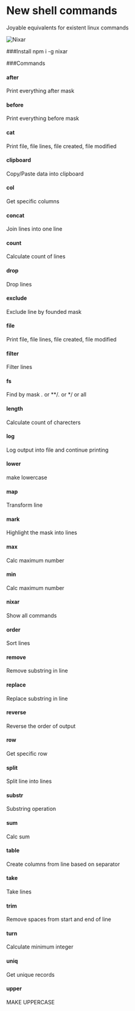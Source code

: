 # New shell commands
Joyable equivalents for existent linux commands

![Nixar](http://content.screencast.com/users/a.stegno/folders/Jing/media/cf29f8c0-b343-4692-9e05-1ff44f37f48d/00000255.png)


###Install
npm i -g nixar



###Commands

#### after
Print everything after mask
#### before
Print everything before mask
#### cat
Print file, file lines, file created, file modified
#### clipboard
Copy/Paste data into clipboard
#### col
Get specific columns
#### concat
Join lines into one line
#### count
Calculate count of lines
#### drop
Drop lines
#### exclude
Exclude line by founded mask
#### file
Print file, file lines, file created, file modified
#### filter
Filter lines
#### fs
Find by mask *.* or **/*.* or */ or all
#### length
Calculate count of charecters
#### log
Log output into file and continue printing
#### lower
make lowercase
#### map
Transform line
#### mark
Highlight the mask into lines
#### max
Calc maximum number
#### min
Calc maximum number
#### nixar
Show all commands
#### order
Sort lines
#### remove
Remove substring in line
#### replace
Replace substring in line
#### reverse
Reverse the order of output
#### row
Get specific row
#### split
Split line into lines
#### substr
Substring operation
#### sum
Calc sum
#### table
Create columns from line based on separator
#### take
Take lines
#### trim
Remove spaces from start and end of line
#### turn
Calculate minimum integer
#### uniq
Get unique records
#### upper
MAKE UPPERCASE
